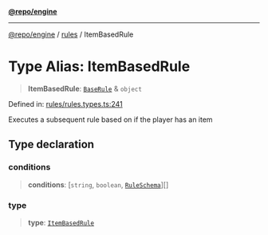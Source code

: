 [**@repo/engine**](../../README.md)

***

[@repo/engine](../../modules.md) / [rules](../README.md) / ItemBasedRule

# Type Alias: ItemBasedRule

> **ItemBasedRule**: [`BaseRule`](BaseRule.md) & `object`

Defined in: [rules/rules.types.ts:241](https://github.com/alexqguo/drinking-board-game-v3/blob/7f2d27c7cff47bd1f99b310eade07186901fdb07/packages/engine/src/rules/rules.types.ts#L241)

Executes a subsequent rule based on if the player has an item

## Type declaration

### conditions

> **conditions**: \[`string`, `boolean`, [`RuleSchema`](RuleSchema.md)\][]

### type

> **type**: [`ItemBasedRule`](../enumerations/RuleType.md#itembasedrule)
